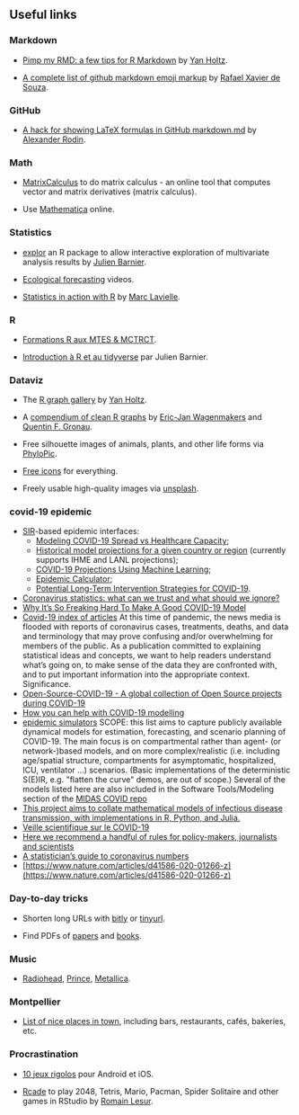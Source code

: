 ## Useful links

### Markdown

* [Pimp my RMD: a few tips for R Markdown](https://holtzy.github.io/Pimp-my-rmd/) by [Yan Holtz](https://www.yan-holtz.com/).

* [A complete list of github markdown emoji markup](https://gist.github.com/rxaviers/7360908) by [Rafael Xavier de Souza](http://rafael.xavier.blog.br/).

### GitHub

* [A hack for showing LaTeX formulas in GitHub markdown.md](https://gist.github.com/a-rodin/fef3f543412d6e1ec5b6cf55bf197d7b) by [Alexander Rodin](https://gist.github.com/a-rodin).

### Math

*  [MatrixCalculus](http://www.matrixcalculus.org/) to do matrix calculus - an online tool that computes vector and matrix derivatives (matrix calculus). 

* Use [Mathematica](https://www.wolframalpha.com/examples/) online.

### Statistics

* [explor](https://juba.github.io/explor/) an R package to allow interactive exploration of multivariate analysis results by [Julien Barnier](https://data.nozav.org/).

* [Ecological forecasting](https://www.youtube.com/channel/UCZ2KQdo1-FhNRtEBYxai5Aw) videos.

* [Statistics in action with R](http://sia.webpopix.org/index.html) by [Marc Lavielle](http://www.cmap.polytechnique.fr/~lavielle/).

### R 

* [Formations R aux MTES & MCTRCT](https://mtes-mct.github.io/parcours-r/).

* [Introduction à R et au tidyverse](https://juba.github.io/tidyverse/index.html) par Julien Barnier. 

### Dataviz

* The [R graph gallery](https://www.r-graph-gallery.com/) by [Yan Holtz](https://www.yan-holtz.com/).

* A [compendium of clean R graphs](http://shinyapps.org/apps/RGraphCompendium/index.php?utm_content=buffer631a3&utm_medium=social&utm_source=twitter.com&utm_campaign=buffer) by [Eric-Jan Wagenmakers](http://www.ejwagenmakers.com/) and [Quentin F. Gronau](https://github.com/quentingronau).

* Free silhouette images of animals, plants, and other life forms via [PhyloPic](http://phylopic.org/).

* [Free icons](https://thenounproject.com/) for everything.

* Freely usable high-quality images via [unsplash](https://unsplash.com/). 

### covid-19 epidemic

* [SIR](https://www.nature.com/articles/s41592-020-0822-z?draft=collection)-based epidemic interfaces: 
    * [Modeling COVID-19 Spread vs Healthcare Capacity](https://alhill.shinyapps.io/COVID19seir/);
    * [Historical model projections for a given country or region](https://www.covid-projections.com/) (currently supports IHME and LANL projections);
    * [COVID-19 Projections Using Machine Learning](https://covid19-projections.com/);
    * [Epidemic Calculator](https://gabgoh.github.io/COVID/index.html);
    * [Potential Long-Term Intervention Strategies for COVID-19](http://covid-measures.stanford.edu/).
* [Coronavirus statistics: what can we trust and what should we ignore?](https://www.theguardian.com/world/2020/apr/12/coronavirus-statistics-what-can-we-trust-and-what-should-we-ignore)
* [Why It’s So Freaking Hard To Make A Good COVID-19 Model](https://fivethirtyeight.com/features/why-its-so-freaking-hard-to-make-a-good-covid-19-model/)
* [Covid-19 index of articles](https://www.significancemagazine.com/647?fbclid=IwAR30SVkNF84OsMQAbPUrWMAwiQHBTWCBoJYW5Ag8n7gaIyeOM1GB-Fe5xFs) At this time of pandemic, the news media is flooded with reports of coronavirus cases, treatments, deaths, and data and terminology that may prove confusing and/or overwhelming for members of the public. As a publication committed to explaining statistical ideas and concepts, we want to help readers understand what’s going on, to make sense of the data they are confronted with, and to put important information into the appropriate context. Significance.
* [Open-Source-COVID-19 - A global collection of Open Source projects during COVID-19](http://open-source-covid-19.weileizeng.com/)
* [How you can help with COVID-19 modelling](https://www.nature.com/articles/s42254-020-0175-7?fbclid=IwAR0-MhfxDf0Sa4p1EKAWavaVu3qwlogaJN5fNzJQtVAk0ghXBz87ZmYZOj8)
* [epidemic simulators](https://docs.google.com/spreadsheets/d/1hUZlVDPfa5C8KgURoP_3dAiUQgI6rdb7A5e_g8NcPaY/edit?ts=5e9606f3#gid=0) SCOPE: this list aims to capture publicly available dynamical models for estimation, forecasting, and scenario planning of COVID-19. The main focus is on compartmental rather than agent- (or network-)based models, and on more complex/realistic (i.e. including age/spatial structure, compartments for asymptomatic, hospitalized, ICU, ventilator ...) scenarios. (Basic implementations of the deterministic S(E)IR, e.g. "flatten the curve" demos, are out of scope.) Several of the models listed here are also included in the Software Tools/Modeling section of the [MIDAS COVID repo](https://github.com/midas-network/COVID-19/tree/master/software_tools)
* [This project aims to collate mathematical models of infectious disease transmission, with implementations in R, Python, and Julia.](http://epirecip.es/epicookbook/)
* [ Veille scientifique sur le COVID-19](https://bibliovid.org/?fbclid=IwAR3gVKmwAHaxcZpZnt3vbUUZ93uKiQNDMX93kO5b0KWw3O_Adw-z88v4DtI)
* [Here we recommend a handful of rules for policy-makers, journalists and scientists](https://rssdss.design.blog/2020/03/31/all-models-are-wrong-but-some-are-completely-wrong/)
* [A statistician’s guide to coronavirus numbers](https://www.statslife.org.uk/features/4474-a-statistician-s-guide-to-coronavirus-numbers)
* [https://www.nature.com/articles/d41586-020-01266-z](https://www.nature.com/articles/d41586-020-01266-z)

### Day-to-day tricks

* Shorten long URLs with [bitly](https://bitly.com/) or [tinyurl](https://tinyurl.com/create.php?source=indexpage&url=https%3A%2F%2Fpubs.rsna.org%2Fdoi%2F10.1148%2Frg.2017170077%3Furl_ver%3DZ39.88-2003%26rfr_id%3Dori%3Arid%3Acrossref.org%26rfr_dat%3Dcr_pub%253dpubmed&submit=Make+TinyURL%21&alias=).

* Find PDFs of [papers](https://scihub.unblockit.one/) and [books](http://93.174.95.27/).

### Music

* [Radiohead](https://www.youtube.com/channel/UCr_iyUANcn9OX_yy9piYoLw/playlists?view=50&sort=dd&shelf_id=3579731707244514300), [Prince](https://www.youtube.com/user/prince/featured), [Metallica](https://www.youtube.com/channel/UCbulh9WdLtEXiooRcYK7SWw).  

### Montpellier 

* [List of nice places in town](https://www.google.com/maps/d/u/0/viewer?mid=1O_HoGFxRu4Kv52qfv3CA5NVoWiy_dAWk&ll=43.58423373369787%2C3.9502883500000507&z=12), including bars, restaurants, cafés, bakeries, etc.

### Procrastination

* [10 jeux rigolos](https://www.lemonde.fr/pixels/article/2020/05/03/jeux-video-notre-selection-de-dix-nouveaux-jeux-mobiles-delirants_6038509_4408996.html) pour Android et iOS.

* [Rcade](https://github.com/RLesur/Rcade) to play 2048, Tetris, Mario, Pacman, Spider Solitaire and other games in RStudio by [Romain Lesur](https://github.com/RLesur). 

